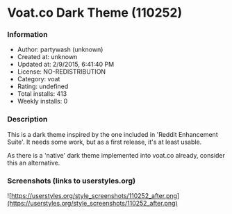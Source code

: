 # Voat.co Dark Theme (110252)

### Information
- Author: partywash (unknown)
- Created at: unknown
- Updated at: 2/9/2015, 6:41:40 PM
- License: NO-REDISTRIBUTION
- Category: voat
- Rating: undefined
- Total installs: 413
- Weekly installs: 0


### Description
This is a dark theme inspired by the one included in 'Reddit Enhancement Suite'. It needs some work, but as a first release, it's at least usable.

As there is a 'native' dark theme implemented into voat.co already, consider this an alternative.


### Screenshots (links to userstyles.org)
![https://userstyles.org/style_screenshots/110252_after.png](https://userstyles.org/style_screenshots/110252_after.png)


